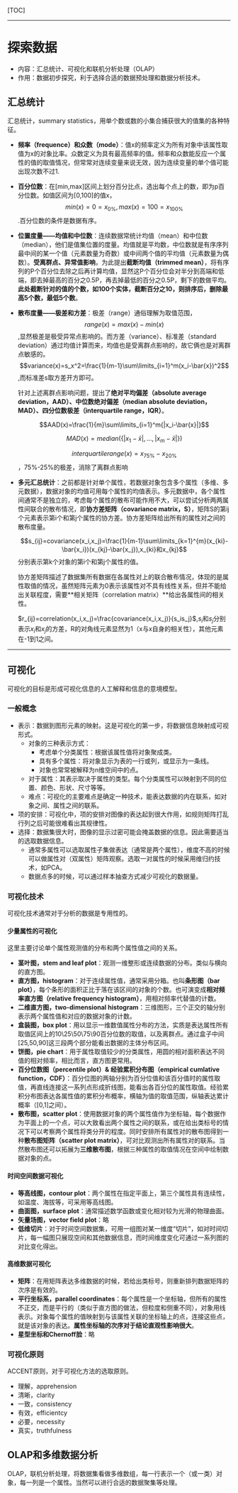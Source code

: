 [TOC]

---

# 探索数据 

- 内容：汇总统计、可视化和联机分析处理（OLAP）
- 作用：数据初步探究，利于选择合适的数据预处理和数据分析技术。

## 汇总统计

汇总统计，summary statistics，用单个数或数的小集合捕获很大的值集的各种特征。

- **频率（frequence）**和**众数（mode）**：值x的频率定义为所有对象中该属性取值为x的对象比率。众数定义为具有最高频率的值。频率和众数能反应一个属性的值的取值情况，但常常对连续变量来说无效，因为连续变量的单个值可能出现次数不过1.

- **百分位数**：在[min,max]区间上划分百分比点，选出每个点上的数，即为p百分位数。如值区间为[0,100]的值x，$$min(x)=0=x_{0\%},max(x)=100=x_{100\%}$$.百分位数的条件是数据有序。

- **位置度量——均值和中位数**：连续数据常统计均值（mean）和中位数（median），他们是值集位置的度量。均值就是平均数，中位数就是有序序列最中间的某一个值（元素数量为奇数）或中间两个值的平均值（元素数量为偶数）。**受离群点、异常值影响**，为此提出**截断均值（trimmed mean）**，将有序列的P个百分位去除之后再计算均值，显然这P个百分位会对半分到高端和低端，即去掉最高的百分之0.5P，再去掉最低的百分之0.5P，剩下的数做平均。**此处截断针对的值的个数，如100个实体，截断百分之10，则排序后，删除最高5个数，最低5个数**。

- **散布度量——极差和方差**：极差（range）通俗理解为取值范围，$$range(x)=max(x)-min(x)$$,显然极差是极受异常点影响的。而方差（variance）、标准差（standard deviation）通过均值计算而来，均值也是受离群点影响的，故它俩也是对离群点敏感的。$$variance(x)=s_x^2=\frac{1}{m-1}\sum\limits_{i=1}^m(x_i-\bar{x})^2$$,而标准差s取方差开方即可。

  针对上述离群点影响问题，提出了**绝对平均偏差（absolute average deviation，AAD）、中位数绝对偏差（median absolute deviation，MAD）、四分位数极差（interquartile range，IQR）**。

  $$AAD(x)=\frac{1}{m}\sum\limits_{i=1}^m{|x_i-\bar{x}|}$$

  $$MAD(x)=median(\{|x_1-\bar{x}|,...,|x_m-\bar{x}|\})$$

  $$interquartile range(x)=x_{75\%}-x_{20\%}$$，75%-25%的极差，消除了离群点影响

- **多元汇总统计**：之前都是针对单个属性，若数据对象包含多个属性（多维、多元数据），数据对象的均值可用每个属性的均值表示。多元数据中，各个属性间通常不是独立的，考虑每个属性的散布可能作用不大，可以尝试分析两两属性间联合的散布情况，即**协方差矩阵（covariance matrix，S）**，矩阵S的第ij个元素表示第i个和第j个属性的协方差。协方差矩阵给出所有的属性对之间的散布度量。

  $$s_{ij}=covariance(x_i,x_j)=\frac{1}{m-1}\sum\limits_{k=1}^{m}(x_{ki}-\bar{x_i})(x_{kj}-\bar{x_j}),x_{ki}和x_{kj}$$分别表示第k个对象的第i个和第j个属性的值。

  协方差矩阵描述了数据集所有数据在各属性对上的联合散布情况，体现的是属性取值的情况，虽然矩阵元素为0表示该属性对不具有线性关系，但并不能给出关联程度，需要**相关矩阵（correlation matrix）**给出各属性间的相关性。

  $r_{ij}=correlation(x_i,x_j)=\frac{covariance(x_i,x_j)}{s_is_j}$,$s_i$和$s_j$分别表示$x_i$和$x_j$的方差，R的对角线元素显然为1（x与x自身的相关性），其他元素在-1到1之间。


---

## 可视化

可视化的目标是形成可视化信息的人工解释和信息的意境模型。

### 一般概念

- 表示：数据到图形元素的映射。这是可视化的第一步，将数据信息映射成可视形式。
  - 对象的三种表示方式：
    - 考虑单个分类属性：根据该属性值将对象聚成类。
    - 具有多个属性：将对象显示为表的一行或列，或显示为一条线。
    - 对象也常常被解释为n维空间中的点。
  - 对于属性：其表示取决于属性的类型。每个分类属性可以映射到不同的位置、颜色、形状、尺寸等等。
  - 难点：可视化的主要难点是确定一种技术，能表达数据的内在联系，如对象之间、属性之间的联系。
- 项的安排：可视化中，项的安排对图像的表达起到很大作用，如规则矩阵打乱行列之后可能很难看出其规律性。
- 选择：数据集很大时，图像的显示过密可能会掩盖数据的信息。因此需要适当的选取数据信息。
  - 通常多属性可以选取属性子集做表达（通常是两个属性），维度不高的时候可以做属性对（双属性）矩阵观察。选取一对属性的时候采用维归约技术，如PCA。
  - 数据点多的时候，可以通过样本抽查方式减少可视化的数据量。

### 可视化技术

可视化技术通常对于分析的数据是专用性的。

#### 少量属性的可视化

这里主要讨论单个属性观测值的分布和两个属性值之间的关系。

- **茎叶图，stem and leaf plot**：观测一维整形或连续数据的分布。类似与横向的直方图。
- **直方图，histogram**：对于连续属性值，通常采用分箱。也叫**条形图（bar plot）**，每个条形的面积正比于落在该区间的对象的个数。也可演变成**相对频率直方图（relative frequency histogram）**，用相对频率代替值的计数。
- **二维直方图，two-dimensional histogram**：三维图形，三个正交的轴分别表示两个属性值和对应的数据对象的计数。
- **盒装图，box plot**：用以显示一维数值属性分布的方法，实质是表达属性所有取值区间上的10\25\50\75\90百分位数的取值，以及离群点。通过盒子中间[25,50,90]这三段两个部分能看出数据的主体分布区间。
- **饼图，pie chart**：用于属性取值较少的分类属性，用圆的相对面积表达不同值的相对频率，相比而言，直方图更常用。
- **百分位数图（percentile plot）& 经验累积分布图（empirical cumlative function，CDF）**：百分位图的两轴分别为百分位值和该百分值时的属性取值，再直线连接这一系列点形成折线图，能看出各百分位的属性取值。经验累积分布图表达各属性值的累积分布概率，横轴为值的取值范围，纵轴表达累计概率（[0,1]之间）。
- **散布图，scatter plot**：使用数据对象的两个属性值作为坐标轴，每个数据作为平面上的一个点，可以大致看出两个属性之间的联系，或在给出类标号的情况下可以考察两个属性将类分开的程度。同时安排所有属性对的散布图得到一种**散布图矩阵（scatter plot matrix）**，可对比观测出所有属性对的联系。当然散布图还可以拓展为**三维散布图**，根据三种属性的取值情况在空间中绘制数据对象的点。

#### 时间空间数据可视化

- **等高线图，contour plot**：两个属性在指定平面上，第三个属性具有连续性，如温度、海拔等，可采用等高线图。
- **曲面图，surface plot**：通常描述数学函数或变化相对较为光滑的物理曲面。
- **矢量场图，vector field plot**：略
- **低维切片**：对于时间空间数据集，可用一组图对某一维度“切片”，如对时间切片，每一幅图只展现空间和其他数据信息，而时间维度变化可通过一系列图的对比变化得出。

#### 高维数据可视化

- **矩阵**：在用矩阵表达多维数据的时候，若给出类标号，则重新排列数据矩阵的次序是有效的。
- **平行坐标系，parallel coordinates**：每个属性是一个坐标轴，但所有的属性不正交，而是平行的（类似于直方图的做法，但粒度和侧重不同），对象用线表示。对象每个属性的值映射到与该属性关联的坐标轴上的点，连接这些点，就是该对象的表达。**属性坐标轴的次序对于结论直观性影响很大**。
- **星型坐标和Chernoff脸**：略

### 可视化原则

ACCENT原则，对于可视化方法的选取原则。

- 理解，apprehension
- 清晰，clarity
- 一致，consistency
- 有效，efficientcy
- 必要，necessity
- 真实，truthfulness

## OLAP和多维数据分析

OLAP，联机分析处理，将数据集看做多维数组，每一行表示一个（或一类）对象，每一列是一个属性。当然可以进行合适的数据聚集等处理。





